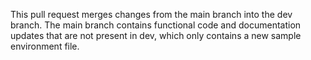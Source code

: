 This pull request merges changes from the main branch into the dev branch. The main branch contains functional code and documentation updates that are not present in dev, which only contains a new sample environment file.